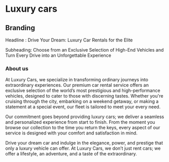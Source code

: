 # Luxury cars

## Branding

Headline : Drive Your Dream: Luxury Car Rentals for the Elite

Subheading: Choose from an Exclusive Selection of High-End Vehicles and Turn Every Drive into an Unforgettable Experience

### About us

At Luxury Cars, we specialize in transforming ordinary journeys into extraordinary experiences. Our premium car rental service offers an exclusive selection of the world’s most prestigious and high-performance vehicles, designed to cater to those with discerning tastes. Whether you're cruising through the city, embarking on a weekend getaway, or making a statement at a special event, our fleet is tailored to meet your every need.

Our commitment goes beyond providing luxury cars; we deliver a seamless and personalized experience from start to finish. From the moment you browse our collection to the time you return the keys, every aspect of our service is designed with your comfort and satisfaction in mind.

Drive your dream car and indulge in the elegance, power, and prestige that only a luxury vehicle can offer. At Luxury Cars, we don’t just rent cars; we offer a lifestyle, an adventure, and a taste of the extraordinary.
